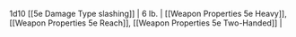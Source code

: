 1d10 [[5e Damage Type slashing]]   | 6 lb.  | [[Weapon Properties 5e Heavy]], [[Weapon Properties 5e Reach]], [[Weapon Properties 5e Two-Handed]] |